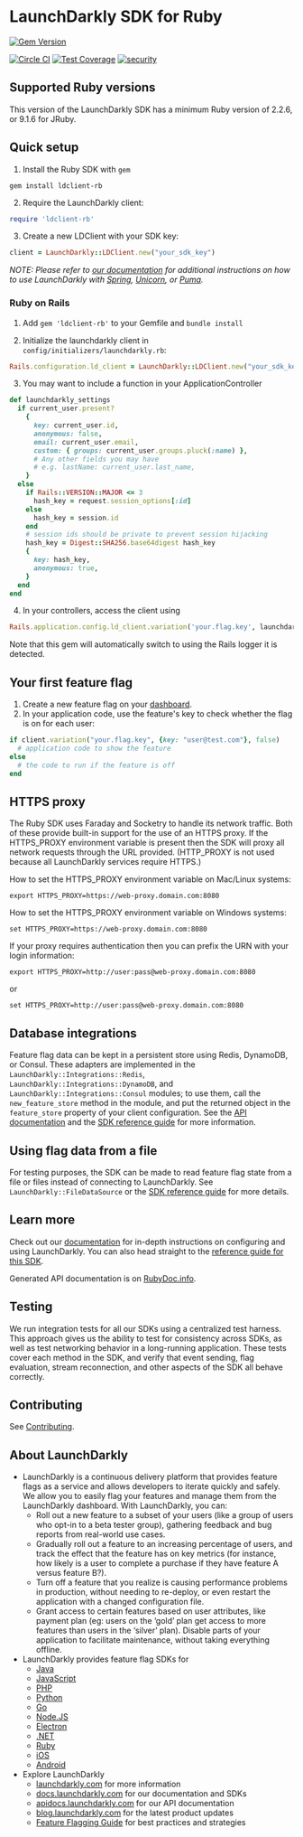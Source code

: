 LaunchDarkly SDK for Ruby
===========================

[![Gem Version](https://badge.fury.io/rb/ldclient-rb.svg)](http://badge.fury.io/rb/ldclient-rb)

[![Circle CI](https://circleci.com/gh/launchdarkly/ruby-client/tree/master.svg?style=svg)](https://circleci.com/gh/launchdarkly/ruby-client/tree/master)
[![Test Coverage](https://codeclimate.com/github/launchdarkly/ruby-client/badges/coverage.svg)](https://codeclimate.com/github/launchdarkly/ruby-client/coverage)
[![security](https://hakiri.io/github/launchdarkly/ruby-client/master.svg)](https://hakiri.io/github/launchdarkly/ruby-client/master)

Supported Ruby versions
-----------------------

This version of the LaunchDarkly SDK has a minimum Ruby version of 2.2.6, or 9.1.6 for JRuby.

Quick setup
-----------

1. Install the Ruby SDK with `gem`

```shell
gem install ldclient-rb
```

2. Require the LaunchDarkly client:

```ruby
require 'ldclient-rb'
```

3. Create a new LDClient with your SDK key:

```ruby
client = LaunchDarkly::LDClient.new("your_sdk_key")
```

*NOTE: Please refer to [our documentation](https://docs.launchdarkly.com/docs/ruby-sdk-reference#section-initializing-ldclient-using-spring-unicorn-or-puma) for additional instructions on how to use LaunchDarkly with [Spring](https://github.com/rails/spring), [Unicorn](https://bogomips.org/unicorn/), or [Puma](https://github.com/puma/puma).*

### Ruby on Rails

1. Add `gem 'ldclient-rb'` to your Gemfile and `bundle install`

2. Initialize the launchdarkly client in `config/initializers/launchdarkly.rb`:

```ruby
Rails.configuration.ld_client = LaunchDarkly::LDClient.new("your_sdk_key")
```

3.  You may want to include a function in your ApplicationController

```ruby
def launchdarkly_settings
  if current_user.present?
    {
      key: current_user.id,
      anonymous: false,
      email: current_user.email,
      custom: { groups: current_user.groups.pluck(:name) },
      # Any other fields you may have
      # e.g. lastName: current_user.last_name,
    }
  else
    if Rails::VERSION::MAJOR <= 3
      hash_key = request.session_options[:id]
    else
      hash_key = session.id
    end
    # session ids should be private to prevent session hijacking
    hash_key = Digest::SHA256.base64digest hash_key
    {
      key: hash_key,
      anonymous: true,
    }
  end
end
```

4. In your controllers, access the client using

```ruby
Rails.application.config.ld_client.variation('your.flag.key', launchdarkly_settings, false)
```

Note that this gem will automatically switch to using the Rails logger it is detected.


Your first feature flag
-----------------------

1. Create a new feature flag on your [dashboard](https://app.launchdarkly.com).
2. In your application code, use the feature's key to check whether the flag is on for each user:

```ruby
if client.variation("your.flag.key", {key: "user@test.com"}, false)
  # application code to show the feature
else
  # the code to run if the feature is off
end
```

HTTPS proxy
-----------

The Ruby SDK uses Faraday and Socketry to handle its network traffic. Both of these provide built-in support for the use of an  HTTPS proxy. If the HTTPS_PROXY environment variable is present then the SDK will proxy all network requests through the URL provided. (HTTP_PROXY is not used because all LaunchDarkly services require HTTPS.)

How to set the HTTPS_PROXY environment variable on Mac/Linux systems:
```
export HTTPS_PROXY=https://web-proxy.domain.com:8080
```

How to set the HTTPS_PROXY environment variable on Windows systems:
```
set HTTPS_PROXY=https://web-proxy.domain.com:8080
```

If your proxy requires authentication then you can prefix the URN with your login information:
```
export HTTPS_PROXY=http://user:pass@web-proxy.domain.com:8080
```
or
```
set HTTPS_PROXY=http://user:pass@web-proxy.domain.com:8080
```

Database integrations
---------------------

Feature flag data can be kept in a persistent store using Redis, DynamoDB, or Consul. These adapters are implemented in the `LaunchDarkly::Integrations::Redis`, `LaunchDarkly::Integrations::DynamoDB`, and `LaunchDarkly::Integrations::Consul` modules; to use them, call the `new_feature_store` method in the module, and put the returned object in the `feature_store` property of your client configuration. See the [API documentation](https://www.rubydoc.info/gems/ldclient-rb/LaunchDarkly/Integrations) and the [SDK reference guide](https://docs.launchdarkly.com/v2.0/docs/using-a-persistent-feature-store) for more information.

Using flag data from a file
---------------------------

For testing purposes, the SDK can be made to read feature flag state from a file or files instead of connecting to LaunchDarkly. See `LaunchDarkly::FileDataSource` or the [SDK reference guide](https://docs.launchdarkly.com/v2.0/docs/reading-flags-from-a-file) for more details.

Learn more
-----------

Check out our [documentation](http://docs.launchdarkly.com) for in-depth instructions on configuring and using LaunchDarkly. You can also head straight to the [reference guide for this SDK](http://docs.launchdarkly.com/docs/ruby-sdk-reference).

Generated API documentation is on [RubyDoc.info](https://www.rubydoc.info/gems/ldclient-rb).

Testing
-------

We run integration tests for all our SDKs using a centralized test harness. This approach gives us the ability to test for consistency across SDKs, as well as test networking behavior in a long-running application. These tests cover each method in the SDK, and verify that event sending, flag evaluation, stream reconnection, and other aspects of the SDK all behave correctly.

Contributing
------------

See [Contributing](https://github.com/launchdarkly/ruby-client/blob/master/CONTRIBUTING.md).

About LaunchDarkly
------------------

* LaunchDarkly is a continuous delivery platform that provides feature flags as a service and allows developers to iterate quickly and safely. We allow you to easily flag your features and manage them from the LaunchDarkly dashboard.  With LaunchDarkly, you can:
    * Roll out a new feature to a subset of your users (like a group of users who opt-in to a beta tester group), gathering feedback and bug reports from real-world use cases.
    * Gradually roll out a feature to an increasing percentage of users, and track the effect that the feature has on key metrics (for instance, how likely is a user to complete a purchase if they have feature A versus feature B?).
    * Turn off a feature that you realize is causing performance problems in production, without needing to re-deploy, or even restart the application with a changed configuration file.
    * Grant access to certain features based on user attributes, like payment plan (eg: users on the ‘gold’ plan get access to more features than users in the ‘silver’ plan). Disable parts of your application to facilitate maintenance, without taking everything offline.
* LaunchDarkly provides feature flag SDKs for
    * [Java](http://docs.launchdarkly.com/docs/java-sdk-reference "Java SDK")
    * [JavaScript](http://docs.launchdarkly.com/docs/js-sdk-reference "LaunchDarkly JavaScript SDK")
    * [PHP](http://docs.launchdarkly.com/docs/php-sdk-reference "LaunchDarkly PHP SDK")
    * [Python](http://docs.launchdarkly.com/docs/python-sdk-reference "LaunchDarkly Python SDK")
    * [Go](http://docs.launchdarkly.com/docs/go-sdk-reference "LaunchDarkly Go SDK")
    * [Node.JS](http://docs.launchdarkly.com/docs/node-sdk-reference "LaunchDarkly Node SDK")
    * [Electron](http://docs.launchdarkly.com/docs/electron-sdk-reference "LaunchDarkly Electron SDK")
    * [.NET](http://docs.launchdarkly.com/docs/dotnet-sdk-reference "LaunchDarkly .Net SDK")
    * [Ruby](http://docs.launchdarkly.com/docs/ruby-sdk-reference "LaunchDarkly Ruby SDK")
    * [iOS](http://docs.launchdarkly.com/docs/ios-sdk-reference "LaunchDarkly iOS SDK")
    * [Android](http://docs.launchdarkly.com/docs/android-sdk-reference "LaunchDarkly Android SDK")
* Explore LaunchDarkly
    * [launchdarkly.com](http://www.launchdarkly.com/ "LaunchDarkly Main Website") for more information
    * [docs.launchdarkly.com](http://docs.launchdarkly.com/  "LaunchDarkly Documentation") for our documentation and SDKs
    * [apidocs.launchdarkly.com](http://apidocs.launchdarkly.com/  "LaunchDarkly API Documentation") for our API documentation
    * [blog.launchdarkly.com](http://blog.launchdarkly.com/  "LaunchDarkly Blog Documentation") for the latest product updates
    * [Feature Flagging Guide](https://github.com/launchdarkly/featureflags/  "Feature Flagging Guide") for best practices and strategies

